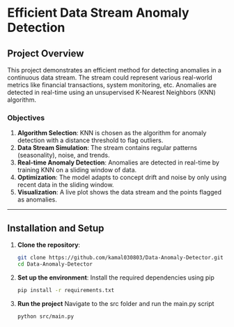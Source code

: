 # Efficient Data Stream Anomaly Detection

## Project Overview

This project demonstrates an efficient method for detecting anomalies in a continuous data stream. The stream could represent various real-world metrics like financial transactions, system monitoring, etc. Anomalies are detected in real-time using an unsupervised K-Nearest Neighbors (KNN) algorithm.

### Objectives

1. **Algorithm Selection**: KNN is chosen as the algorithm for anomaly detection with a distance threshold to flag outliers.
2. **Data Stream Simulation**: The stream contains regular patterns (seasonality), noise, and trends.
3. **Real-time Anomaly Detection**: Anomalies are detected in real-time by training KNN on a sliding window of data.
4. **Optimization**: The model adapts to concept drift and noise by only using recent data in the sliding window.
5. **Visualization**: A live plot shows the data stream and the points flagged as anomalies.

---

## Installation and Setup

1. **Clone the repository**:
   ```bash
   git clone https://github.com/kamal030803/Data-Anomaly-Detector.git
   cd Data-Anomaly-Detector

2. **Set up the environment**:
    Install the required dependencies using pip
    ```bash
    pip install -r requirements.txt

3. **Run the project**
    Navigate to the src folder and run the main.py script
    ```bash
    python src/main.py